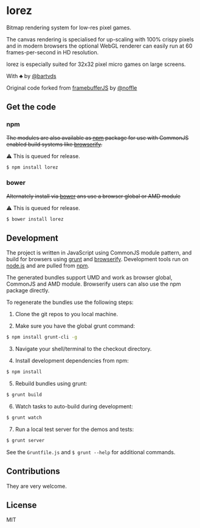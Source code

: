 # lorez

Bitmap rendering system for low-res pixel games.

The canvas rendering is specialised for up-scaling with 100% crispy pixels and in modern browsers the optional WebGL renderer can easily run at 60 frames-per-second in HD resolution. 

lorez is especially suited for 32x32 pixel micro games on large screens.

With ♣ by [@bartvds](http://github.com/bartvds)

Original code forked from [framebufferJS](https://github.com/noffle/framebufferJS) by [@noffle](http://www.twitter.com/noffle)

## Get the code

### npm

~~The modules are also available as [npm](https://www.npmjs.org/) package for use with CommonJS enabled build systems like [browserify](https://github.com/substack/node-browserify).~~

:warning: This is queued for release.

````bash
$ npm install lorez
````

### bower

~~Alternately install via [bower](https://github.com/twitter/bower) ans use a browser global or AMD module~~

:warning: This is queued for release.

````bash
$ bower install lorez
````


## Development

The project is written in JavaScript using CommonJS module pattern, and build for browsers using [grunt](http://gruntjs.com) and [browserify](https://github.com/substack/node-browserify). Development tools run on [node.js](http://nodejs.org/) and are pulled from [npm](https://www.npmjs.org/).

The generated bundles support UMD and work as browser global, CommonJS and AMD module. Browserify users can also use the npm package directly.

To regenerate the bundles use the following steps:

1) Clone the git repos to you local machine.

2) Make sure you have the global grunt command:

````bash
$ npm install grunt-cli -g
```` 

3) Navigate your shell/terminal to the checkout directory.

4) Install development dependencies from npm:

````bash
$ npm install
````

5) Rebuild bundles using grunt:

````bash
$ grunt build
````

6) Watch tasks to auto-build during development:

````bash
$ grunt watch
````

7) Run a local test server for the demos and tests:

````bash
$ grunt server
````

See the `Gruntfile.js` and `$ grunt --help` for additional commands.


## Contributions

They are very welcome.

## License

MIT
